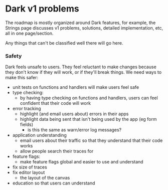 # Dark v1 problems

The roadmap is mostly organized around Dark features, for example, the Strings page discusses v1 problems, solutions, detailed implementation, etc, all in one page/section.

Any things that can't be classified well there will go here.



### Safety

Dark feels unsafe to users. They feel reluctant to make changes because they don't know if they will work, or if they'll break things. We need ways to make this safer:

* unit tests on functions and handlers will make users feel safe
* type checking:
  * by having type checking on functions and handlers, users can feel confident that their code will work
* error tracking
  * highlight \(and email users about\) errors in their apps
  * highlight data being sent that isn't being used by the app \(eg form fields\)
    * is this the same as warn/error log messages?
* application understanding
  * email users about their traffic so that they understand that their code works
  * allow people search their traces for 
* feature flags:
  * make feature flags global and easier to use and understand
* fix size of traces
* fix editor layout
  * the layout of the canvas
* education so that users can understand

